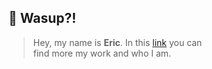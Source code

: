 ## 👋 Wasup?!

> Hey, my name is **Eric**. In this [link](https://ericviana.com.br) you can <br/> find more my work and who I am.




